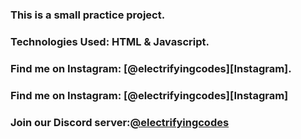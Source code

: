 ### This is a small practice project.

### Technologies Used: HTML & Javascript.

### Find me on Instagram: [@electrifyingcodes][Instagram].
### Find me on Instagram: [@electrifyingcodes][Instagram]
### Join our Discord server:[@electrifyingcodes][discord]

[Instgram]: https://www.instagram.com/electrifying_codes
[discord]: htt